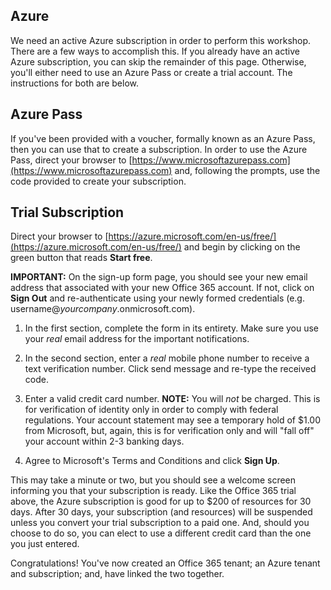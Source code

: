 ## Azure
We need an active Azure subscription in order to perform this workshop.  There are a few ways to accomplish this.  If you already have an active Azure subscription, you can skip the remainder of this page.  Otherwise, you'll either need to use an Azure Pass or create a trial account.  The instructions for both are below.

## Azure Pass
If you've been provided with a voucher, formally known as an Azure Pass, then you can use that to create a subscription.  In order to use the Azure Pass, direct your browser to [https://www.microsoftazurepass.com](https://www.microsoftazurepass.com) and, following the prompts, use the code provided to create your subscription.

## Trial Subscription
Direct your browser to [https://azure.microsoft.com/en-us/free/](https://azure.microsoft.com/en-us/free/) and begin by clicking on the green button that reads **Start free**.

**IMPORTANT:** On the sign-up form page, you should see your new email address that associated with your new Office 365 account.  If not, click on **Sign Out** and re-authenticate using your newly formed credentials (e.g. username@_yourcompany_.onmicrosoft.com).

  1. In the first section, complete the form in its entirety. Make sure you use your _real_ email address for the important notifications.

  2. In the second section, enter a _real_ mobile phone number to receive a text verification number.  Click send message and re-type the received code.

  3. Enter a valid credit card number. **NOTE:** You will _not_ be charged.  This is for verification of identity only in order to comply with federal regulations.  Your account statement may see a temporary hold of $1.00 from Microsoft, but, again, this is for verification only and will "fall off" your account within 2-3 banking days.

  4. Agree to Microsoft's Terms and Conditions and click **Sign Up**.

This may take a minute or two, but you should see a welcome screen informing you that your subscription is ready.  Like the Office 365 trial above, the Azure subscription is good for up to $200 of resources for 30 days.  After 30 days, your subscription (and resources) will be suspended unless you convert your trial subscription to a paid one.  And, should you choose to do so, you can elect to use a different credit card than the one you just entered.

Congratulations!  You've now created an Office 365 tenant; an Azure tenant and subscription; and, have linked the two together.